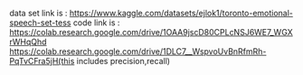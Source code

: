 data set link is : https://www.kaggle.com/datasets/ejlok1/toronto-emotional-speech-set-tess
code link is : https://colab.research.google.com/drive/1OAA9jscD80CPLcNSJ6WE7_WGXrWHqQhd
https://colab.research.google.com/drive/1DLC7__WspvoUvBnRfmRh-PqTvCFra5jH(this includes precision,recall)
